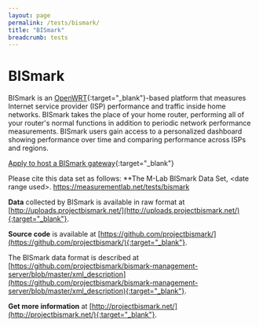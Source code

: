 ```yaml
---
layout: page
permalink: /tests/bismark/
title: "BISmark"
breadcrumb: tests
---
```


# BISmark

BISmark is an [OpenWRT](http://openwrt.org){:target="_blank"}-based platform that measures Internet service provider (ISP) performance and traffic inside home networks. BISmark takes the place of your home router, performing all of your router's normal functions in addition to periodic network performance measurements. BISmark users gain access to a personalized dashboard showing performance over time and comparing performance across ISPs and regions.

[Apply to host a BISmark gateway](http://projectbismark.net/){:target="_blank"}

Please cite this data set as follows: **The M-Lab BISmark Data Set, &lt;date range used&gt;. https://measurementlab.net/tests/bismark

**Data** collected by BISmark is available in raw format at [http://uploads.projectbismark.net/](http://uploads.projectbismark.net/){:target="_blank"}.

**Source code** is available at [https://github.com/projectbismark/](https://github.com/projectbismark/){:target="_blank"}.

The BISmark data format is described at [https://github.com/projectbismark/bismark-management-server/blob/master/xml_description](https://github.com/projectbismark/bismark-management-server/blob/master/xml_description){:target="_blank"}.

**Get more information** at [http://projectbismark.net/](http://projectbismark.net/){:target="_blank"}.